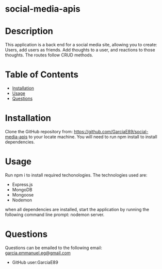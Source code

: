 # social-media-apis

# Description
This application is a back end for a social media site, allowing you to create: Users, add users as friends. Add thoughts to a user, and reactions to those thoughts. The routes follow CRUD methods. 

# Table of Contents
  * [Installation](#installation)
  * [Usage](#usage)
  * [Questions](#questions)

  # Installation
  Clone the GitHub repository from: https://github.com/GarciaE89/social-media-apis to your locate machine. You will need to run npm install to install dependencies. 

# Usage
Run npm i to install required techonologies. The technologies used are: 
- Express.js
- MongoDB
- Mongoose
- Nodemon

when all dependencies are installed, start the application by running the following command line prompt: nodemon server. 

# Questions
Questions can be emailed to the following email: garcia.emmanuel.eg@gmail.com
  * GitHub user:GarciaE89